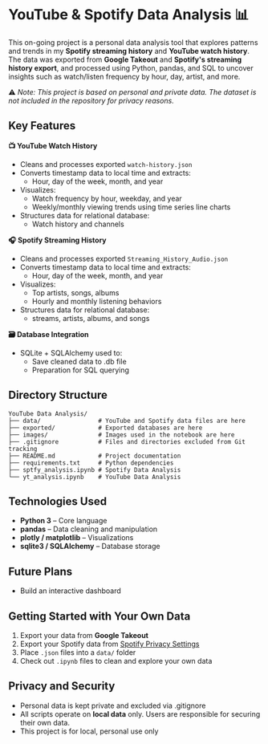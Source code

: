 # **YouTube & Spotify Data Analysis 📊**
This on-going project is a personal data analysis tool that explores patterns and trends in my **Spotify streaming history** and **YouTube watch history**. The data was exported from **Google Takeout** and **Spotify's streaming history export**, and processed using Python, pandas, and SQL to uncover insights such as watch/listen frequency by hour, day, artist, and more.

⚠️ *Note: This project is based on personal and private data. The dataset is not included in the repository for privacy reasons.*

## **Key Features**
**📺 YouTube Watch History**
- Cleans and processes exported `watch-history.json`
- Converts timestamp data to local time and extracts:
    -  Hour, day of the week, month, and year
- Visualizes:
    - Watch frequency by hour, weekday, and year
    - Weekly/monthly viewing trends using time series line charts
- Structures data for relational database:
    - Watch history and channels

**🎧 Spotify Streaming History**
- Cleans and processes exported `Streaming_History_Audio.json`
- Converts timestamp data to local time and extracts:
    -  Hour, day of the week, month, and year
- Visualizes:
    - Top artists, songs, albums
    - Hourly and monthly listening behaviors
- Structures data for relational database:
    - streams, artists, albums, and songs

**🗃️ Database Integration**
- SQLite + SQLAlchemy used to:
    - Save cleaned data to .db file
    - Preparation for SQL querying

## **Directory Structure**
```
YouTube Data Analysis/
├── data/                # YouTube and Spotify data files are here
├── exported/            # Exported databases are here
├── images/              # Images used in the notebook are here
├── .gitignore           # Files and directories excluded from Git tracking
├── README.md            # Project documentation
├── requirements.txt     # Python dependencies
├── sptfy_analysis.ipynb # Spotify Data Analysis
└── yt_analysis.ipynb    # YouTube Data Analysis
```

## **Technologies Used**
- **Python 3** – Core language
- **pandas** – Data cleaning and manipulation
- **plotly / matplotlib** – Visualizations
- **sqlite3 / SQLAlchemy** – Database storage

## **Future Plans**
- Build an interactive dashboard

## **Getting Started with Your Own Data**
1. Export your data from **Google Takeout**
2. Export your Spotify data from [Spotify Privacy Settings](https://www.spotify.com/us/account/privacy/)
2. Place `.json` files into a `data/` folder
3. Check out `.ipynb` files to clean and explore your own data

## **Privacy and Security**
- Personal data is kept private and excluded via .gitignore
- All scripts operate on **local data** only. Users are responsible for securing their own data.
- This project is for local, personal use only